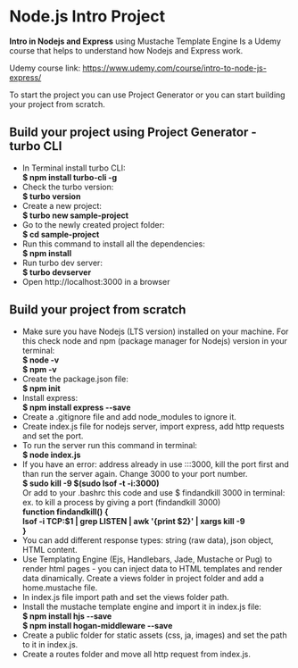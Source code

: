 # Node.js Intro Project
**Intro in Nodejs and Express** using Mustache Template Engine
Is a Udemy course that helps to understand how Nodejs and Express work.

Udemy course link:
https://www.udemy.com/course/intro-to-node-js-express/

To start the project you can use Project Generator or you can start building your project from scratch.

## Build your project using Project Generator - turbo CLI

- In Terminal install turbo CLI:  
    **$ npm install turbo-cli -g**
- Check the turbo version:   
    **$ turbo version**
- Create a new project:  
    **$ turbo new sample-project**
- Go to the newly created project folder:  
    **$ cd sample-project**
- Run this command to install all the dependencies:  
    **$ npm install**
- Run turbo dev server:  
    **$ turbo devserver**
- Open http://localhost:3000 in a browser


## Build your project from scratch

- Make sure you have Nodejs (LTS version) installed on your machine. 
  For this check node and npm (package manager for Nodejs) version in your terminal:   
    **$ node -v**  
    **$ npm -v**
- Create the package.json file:   
    **$ npm init**
- Install express:   
    **$ npm install express --save**
- Create a .gitignore file and add node_modules to ignore it.
- Create index.js file for nodejs server, import express, add http requests and set the port.
- To run the server run this command in terminal:  
    **$ node index.js**
- If you have an error: address already in use :::3000, kill the port first and than run the server again. 
  Change 3000 to your port number.  
    **$ sudo kill -9 $(sudo lsof -t -i:3000)**  
  Or add to your .bashrc this code and use $ findandkill 3000 in terminal:  
  ex. to kill a process by giving a port (findandkill 3000)  
    **function findandkill() {  
    lsof -i TCP:$1 | grep LISTEN | awk '{print $2}' | xargs kill -9  
    }**
- You can add different response types: string (raw data), json object, HTML content.
- Use Templating Engine (Ejs, Handlebars, Jade, Mustache or Pug) to render html pages - you can inject data to HTML templates and render data 
  dinamically. Create a views folder in project folder and add a home.mustache file. 
- In index.js file import path and set the views folder path.
- Install the mustache template engine and import it in index.js file:  
    **$ npm install hjs --save**  
    **$ npm install hogan-middleware --save**
- Create a public folder for static assets (css, ja, images) and set the path to it in index.js.
- Create a routes folder and move all http request from index.js.

